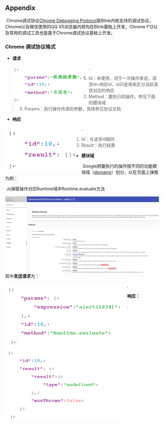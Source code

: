 ## Appendix

​        Chrome调试协议[Chrome Debugging Protocol]([*https://chromedevtools.github.io/devtools-protocol/)是Blink内核支持的调试协议，Chrome以及微信使用的QQ X5浏览器内核均在Blink基础上开发，Chrome F12以及常用的调试工具也是基于Chrome调试协议基础上开发。

### Chrome 调试协议格式

* **请求**

  .<img src="images/chromeQuest.png" width="250" style="float:left"/>

> 1. Id：未使用，对于一次操作来说，请求id=响应id，id只是用来区分当前请求对应的响应
> 2. Method：要执行的操作，参见下面的模块域
> 3. Params：执行操作传递的参数，具体参见协议文档

* **响应**

.<img src="images/chromeResponse.png" width="250"  style="float:left"/>

> 1. Id：与请求id相同
> 2. Result：执行结果



* **模块域**

​        Google把要执行的操作按不同的功能模块域（[domains](https://chromedevtools.github.io/debugger-protocol-viewer/1-2/)）划分，以在页面上弹框为例：

​	Js弹窗操作对应Runtime域中Runtime.evaluate方法

​       <img src="images/chromeRuntime.png" width="600"  style="float:left"/>

​	其中**发送请求**为：

<img src="images/appendixRuntimeSend.png" width="400"  style="float:left"/>.

**响应：**

<img src="images/appendixRuntimeResponse.png" width="380"  style="float:left"/>.